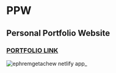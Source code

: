 # PPW

## Personal Portfolio Website

### [PORTFOLIO LINK](https://ephremgetachew.netlify.com)
![ephremgetachew netlify app_](https://user-images.githubusercontent.com/84809084/235514329-b511a963-36eb-4da1-bb43-49d57454e400.png)

